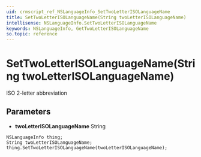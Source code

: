 ```yaml
---
uid: crmscript_ref_NSLanguageInfo_SetTwoLetterISOLanguageName
title: SetTwoLetterISOLanguageName(String twoLetterISOLanguageName)
intellisense: NSLanguageInfo.SetTwoLetterISOLanguageName
keywords: NSLanguageInfo, GetTwoLetterISOLanguageName
so.topic: reference
---
```


# SetTwoLetterISOLanguageName(String twoLetterISOLanguageName)

ISO 2-letter abbreviation

## Parameters

* **twoLetterISOLanguageName** String

```crmscript
NSLanguageInfo thing;
String twoLetterISOLanguageName;
thing.SetTwoLetterISOLanguageName(twoLetterISOLanguageName);
```

